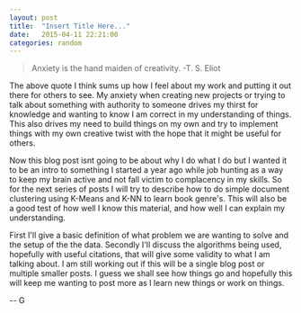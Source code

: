 ```yaml
---
layout: post
title:  "Insert Title Here..."
date:   2015-04-11 22:21:00
categories: random
---
```


>Anxiety is the hand maiden of creativity.
>-T. S. Eliot

The above quote I think sums up how I feel about my work and putting it out there for others to see. My anxiety when creating new
projects or trying to talk about something with authority to someone drives my thirst for knowledge and wanting to know I am
correct in my understanding of things. This also drives my need to build things on my own and try to implement things with my own creative twist
with the hope that it might be useful for others.

Now this blog post isnt going to be about why I do what I do but I wanted it to be an intro to something I started a year ago while job hunting
as a way to keep my brain active and not fall victim to complacency in my skills. So for the next series of posts I will try to describe how to do
simple document clustering using K-Means and K-NN to learn book genre's. This will also be a good test of how well I know this material, and
how well I can explain my understanding.

First I'll give a basic definition of what problem we are wanting to solve and the setup of the the data. Secondly I'll discuss the algorithms
being used, hopefully with useful citations, that will give some validity to what I am talking about. I am still working out if this will be a
single blog post or multiple smaller posts. I guess we shall see how things go and hopefully this will keep me wanting to post more as I learn new things
or work on things.

-- G 

